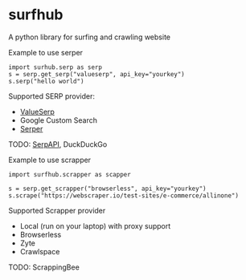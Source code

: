 # surfhub
A python library for surfing and crawling website


Example to use serper

```
import surhub.serp as serp
s = serp.get_serp("valueserp", api_key="yourkey")
s.serp("hello world")
```

Supported SERP provider:
  * [ValueSerp](https://valueserp.com/)
  * Google Custom Search
  * [Serper](https://serper.dev/)

TODO: [SerpAPI](https://serpapi.com/), DuckDuckGo


Example to use scrapper

```
import surfhub.scrapper as scapper

s = serp.get_scrapper("browserless", api_key="yourkey")
s.scrape("https://webscraper.io/test-sites/e-commerce/allinone")
```

Supported Scrapper provider
  * Local (run on your laptop) with proxy support
  * Browserless
  * Zyte
  * Crawlspace

TODO: ScrappingBee
